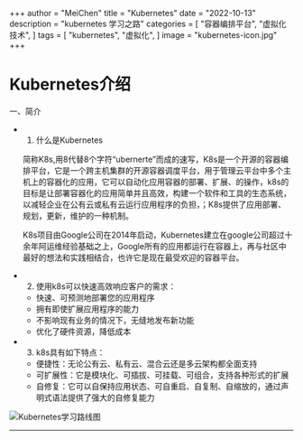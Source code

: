 +++
author = "MeiChen"
title = "Kubernetes"
date = "2022-10-13"
description = "kubernetes 学习之路"
categories = [
    "容器编排平台",
    "虚拟化技术",
]
tags = [
    "kubernetes",
    "虚拟化",
]
image = "kubernetes-icon.jpg"
+++

# Kubernetes介绍

一、简介

- 1. 什么是Kubernetes

  简称K8s,用8代替8个字符“ubernerte”而成的速写，K8s是一个开源的容器编排平台，它是一个跨主机集群的开源容器调度平台，用于管理云平台中多个主机上的容器化的应用，它可以自动化应用容器的部署、扩展、的操作，k8s的目标是让部署容器化的应用简单并且高效，构建一个软件和工具的生态系统，以减轻企业在公有云或私有云运行应用程序的负担，；K8s提供了应用部署、规划，更新，维护的一种机制。

   K8s项目由Google公司在2014年启动，Kubernetes建立在google公司超过十余年阿运维经验基础之上，Google所有的应用都运行在容器上，再与社区中最好的想法和实践相结合，也许它是现在最受欢迎的容器平台。
- 2. 使用k8s可以快速高效响应客户的需求：
  - 快速、可预测地部署您的应用程序
  - 拥有即使扩展应用程序的能力
  - 不影响现有业务的情况下，无缝地发布新功能
  - 优化了硬件资源，降低成本

- 3. k8s具有如下特点：
  - 便捷性：无论公有云、私有云、混合云还是多云架构都全面支持
  - 可扩展性：它是模块化、可插拔、可挂载、可组合，支持各种形式的扩展
  - 自修复：它可以自保持应用状态、可自重启、自复制、自缩放的，通过声明式语法提供了强大的自修复能力

![Kubernetes学习路线图](hugo-theme-stack\exampleSite\content\post\kubernetes\kubernetes-学习路线图.png)

<!--more-->
---
